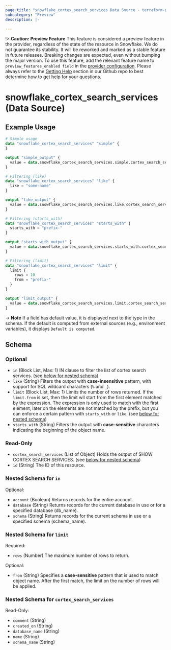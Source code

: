 ```yaml
---
page_title: "snowflake_cortex_search_services Data Source - terraform-provider-snowflake"
subcategory: "Preview"
description: |-
  
---
```


!> **Caution: Preview Feature** This feature is considered a preview feature in the provider, regardless of the state of the resource in Snowflake. We do not guarantee its stability. It will be reworked and marked as a stable feature in future releases. Breaking changes are expected, even without bumping the major version. To use this feature, add the relevant feature name to `preview_features_enabled field` in the [provider configuration](https://registry.terraform.io/providers/Snowflake-Labs/snowflake/latest/docs#schema). Please always refer to the [Getting Help](https://github.com/Snowflake-Labs/terraform-provider-snowflake?tab=readme-ov-file#getting-help) section in our Github repo to best determine how to get help for your questions.

# snowflake_cortex_search_services (Data Source)



## Example Usage

```terraform
# Simple usage
data "snowflake_cortex_search_services" "simple" {
}

output "simple_output" {
  value = data.snowflake_cortex_search_services.simple.cortex_search_services
}

# Filtering (like)
data "snowflake_cortex_search_services" "like" {
  like = "some-name"
}

output "like_output" {
  value = data.snowflake_cortex_search_services.like.cortex_search_services
}

# Filtering (starts_with)
data "snowflake_cortex_search_services" "starts_with" {
  starts_with = "prefix-"
}

output "starts_with_output" {
  value = data.snowflake_cortex_search_services.starts_with.cortex_search_services
}

# Filtering (limit)
data "snowflake_cortex_search_services" "limit" {
  limit {
    rows = 10
    from = "prefix-"
  }
}

output "limit_output" {
  value = data.snowflake_cortex_search_services.limit.cortex_search_services
}
```

-> **Note** If a field has default value, it is displayed next to the type in the schema. If the default is computed from external sources (e.g., environment variables), it displays `Default is computed`.

<!-- schema generated by tfplugindocs -->
## Schema

### Optional

- `in` (Block List, Max: 1) IN clause to filter the list of cortex search services. (see [below for nested schema](#nestedblock--in))
- `like` (String) Filters the output with **case-insensitive** pattern, with support for SQL wildcard characters (`%` and `_`).
- `limit` (Block List, Max: 1) Limits the number of rows returned. If the `limit.from` is set, then the limit wll start from the first element matched by the expression. The expression is only used to match with the first element, later on the elements are not matched by the prefix, but you can enforce a certain pattern with `starts_with` or `like`. (see [below for nested schema](#nestedblock--limit))
- `starts_with` (String) Filters the output with **case-sensitive** characters indicating the beginning of the object name.

### Read-Only

- `cortex_search_services` (List of Object) Holds the output of SHOW CORTEX SEARCH SERVICES. (see [below for nested schema](#nestedatt--cortex_search_services))
- `id` (String) The ID of this resource.

<a id="nestedblock--in"></a>
### Nested Schema for `in`

Optional:

- `account` (Boolean) Returns records for the entire account.
- `database` (String) Returns records for the current database in use or for a specified database (db_name).
- `schema` (String) Returns records for the current schema in use or a specified schema (schema_name).


<a id="nestedblock--limit"></a>
### Nested Schema for `limit`

Required:

- `rows` (Number) The maximum number of rows to return.

Optional:

- `from` (String) Specifies a **case-sensitive** pattern that is used to match object name. After the first match, the limit on the number of rows will be applied.


<a id="nestedatt--cortex_search_services"></a>
### Nested Schema for `cortex_search_services`

Read-Only:

- `comment` (String)
- `created_on` (String)
- `database_name` (String)
- `name` (String)
- `schema_name` (String)
